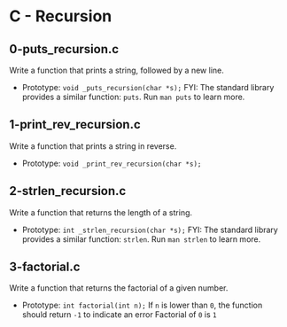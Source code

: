 # C - Recursion

## 0-puts_recursion.c
Write a function that prints a string, followed by a new line.
* Prototype: `void _puts_recursion(char *s);`
FYI: The standard library provides a similar function: `puts`. Run `man puts` to learn more.

## 1-print_rev_recursion.c
Write a function that prints a string in reverse.
* Prototype: `void _print_rev_recursion(char *s);` 

## 2-strlen_recursion.c
Write a function that returns the length of a string.
* Prototype: `int _strlen_recursion(char *s);`
FYI: The standard library provides a similar function: `strlen`. Run `man strlen` to learn more.

## 3-factorial.c
Write a function that returns the factorial of a given number.
* Prototype: `int factorial(int n);`
If `n` is lower than `0`, the function should return `-1` to indicate an error
Factorial of `0` is `1`
